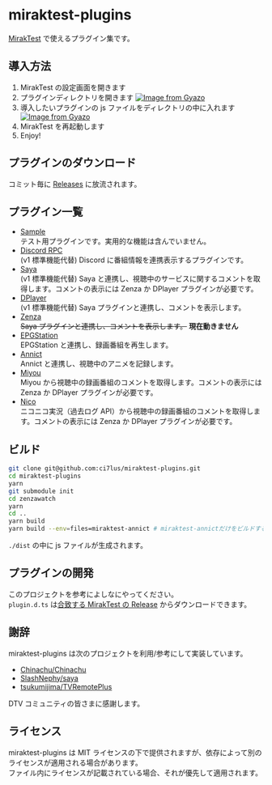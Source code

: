 # miraktest-plugins

[MirakTest](https://github.com/ci7lus/MirakTest) で使えるプラグイン集です。

## 導入方法

1. MirakTest の設定画面を開きます
1. プラグインディレクトリを開きます
   [![Image from Gyazo](https://i.gyazo.com/9fe5c2df3e3b16ee3e1c799b02b06394.jpg)](https://gyazo.com/9fe5c2df3e3b16ee3e1c799b02b06394)
1. 導入したいプラグインの js ファイルをディレクトリの中に入れます
   [![Image from Gyazo](https://i.gyazo.com/3986b1775fe4faf768f789304137f836.png)](https://gyazo.com/3986b1775fe4faf768f789304137f836)
1. MirakTest を再起動します
1. Enjoy!

## プラグインのダウンロード

コミット毎に [Releases](https://github.com/ci7lus/miraktest-plugins/releases) に放流されます。

## プラグイン一覧

- [Sample](./src/miraktest-sample)<br />
  テスト用プラグインです。実用的な機能は含んでいません。
- [Discord RPC](./src/miraktest-drpc)<br />
  (v1 標準機能代替) Discord に番組情報を連携表示するプラグインです。
- [Saya](./src/miraktest-saya)<br />
  (v1 標準機能代替) Saya と連携し、視聴中のサービスに関するコメントを取得します。コメントの表示には Zenza か DPlayer プラグインが必要です。
- [DPlayer](./src/miraktest-dplayer)<br />
  (v1 標準機能代替) Saya プラグインと連携し、コメントを表示します。
- [Zenza](./src/miraktest-zenza)<br />
  ~~Saya プラグインと連携し、コメントを表示します。~~ **現在動きません**
- [EPGStation](./src/miraktest-epgs)<br />
  EPGStation と連携し、録画番組を再生します。
- [Annict](./src/miraktest-annict)<br />
  Annict と連携し、視聴中のアニメを記録します。
- [Miyou](./src/miraktest-miyou)<br />
  Miyou から視聴中の録画番組のコメントを取得します。コメントの表示には Zenza か DPlayer プラグインが必要です。
- [Nico](./src/miraktest-nico)<br />
  ニコニコ実況（過去ログ API）から視聴中の録画番組のコメントを取得します。コメントの表示には Zenza か DPlayer プラグインが必要です。

## ビルド

```bash
git clone git@github.com:ci7lus/miraktest-plugins.git
cd miraktest-plugins
yarn
git submodule init
cd zenzawatch
yarn
cd ..
yarn build
yarn build --env=files=miraktest-annict # miraktest-annictだけをビルドする
```

`./dist` の中に js ファイルが生成されます。

## プラグインの開発

このプロジェクトを参考によしなにやってください。<br />
`plugin.d.ts` は[合致する MirakTest の Release](https://github.com/ci7lus/MirakTest/releases) からダウンロードできます。

## 謝辞

miraktest-plugins は次のプロジェクトを利用/参考にして実装しています。

- [Chinachu/Chinachu](https://github.com/Chinachu/Chinachu)
- [SlashNephy/saya](https://github.com/SlashNephy/saya)
- [tsukumijima/TVRemotePlus](https://github.com/tsukumijima/TVRemotePlus)

DTV コミュニティの皆さまに感謝します。

## ライセンス

miraktest-plugins は MIT ライセンスの下で提供されますが、依存によって別のライセンスが適用される場合があります。<br />
ファイル内にライセンスが記載されている場合、それが優先して適用されます。
